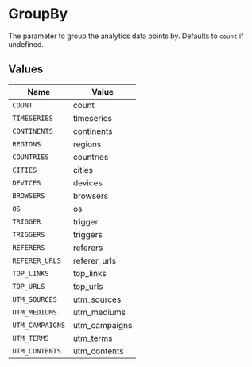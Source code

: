 # GroupBy

The parameter to group the analytics data points by. Defaults to `count` if undefined.


## Values

| Name            | Value           |
| --------------- | --------------- |
| `COUNT`         | count           |
| `TIMESERIES`    | timeseries      |
| `CONTINENTS`    | continents      |
| `REGIONS`       | regions         |
| `COUNTRIES`     | countries       |
| `CITIES`        | cities          |
| `DEVICES`       | devices         |
| `BROWSERS`      | browsers        |
| `OS`            | os              |
| `TRIGGER`       | trigger         |
| `TRIGGERS`      | triggers        |
| `REFERERS`      | referers        |
| `REFERER_URLS`  | referer_urls    |
| `TOP_LINKS`     | top_links       |
| `TOP_URLS`      | top_urls        |
| `UTM_SOURCES`   | utm_sources     |
| `UTM_MEDIUMS`   | utm_mediums     |
| `UTM_CAMPAIGNS` | utm_campaigns   |
| `UTM_TERMS`     | utm_terms       |
| `UTM_CONTENTS`  | utm_contents    |